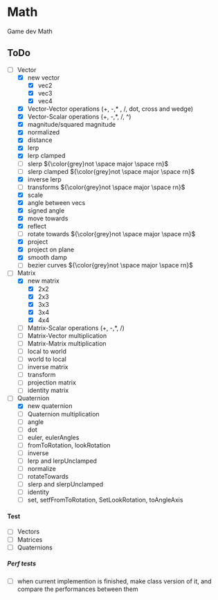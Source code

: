 # Math

Game dev Math

## ToDo

- [ ] Vector
  - [x] new vector
    - [x] vec2
    - [x] vec3
    - [x] vec4
  - [x] Vector-Vector operations (+, -,\* , /, dot, cross and wedge)
  - [x] Vector-Scalar operations (+, -,\*, /, ^)
  - [x] magnitude/squared magnitude
  - [x] normalized
  - [x] distance
  - [x] lerp
  - [x] lerp clamped
  - [ ] slerp ${\color{grey}not \space major \space rn}$
  - [ ] slerp clamped ${\color{grey}not \space major \space rn}$
  - [x] inverse lerp
  - [ ] transforms ${\color{grey}not \space major \space rn}$
  - [x] scale
  - [x] angle between vecs
  - [x] signed angle
  - [x] move towards
  - [x] reflect
  - [ ] rotate towards ${\color{grey}not \space major \space rn}$
  - [x] project
  - [x] project on plane
  - [x] smooth damp
  - [ ] bezier curves ${\color{grey}not \space major \space rn}$
- [ ] Matrix
  - [x] new matrix
    - [x] 2x2
    - [x] 2x3
    - [x] 3x3
    - [x] 3x4
    - [x] 4x4
  - [ ] Matrix-Scalar operations (+, -,\*, /)
  - [ ] Matrix-Vector multiplication
  - [ ] Matrix-Matrix multiplication
  - [ ] local to world
  - [ ] world to local
  - [ ] inverse matrix
  - [ ] transform
  - [ ] projection matrix
  - [ ] identity matrix
- [ ] Quaternion
  - [x] new quaternion
  - [ ] Quaternion multiplication
  - [ ] angle
  - [ ] dot
  - [ ] euler, eulerAngles
  - [ ] fromToRotation, lookRotation
  - [ ] inverse
  - [ ] lerp and lerpUnclamped
  - [ ] normalize
  - [ ] rotateTowards
  - [ ] slerp and slerpUnclamped
  - [ ] identity
  - [ ] set, setfFromToRotation, SetLookRotation, toAngleAxis

#### Test

- [ ] Vectors
- [ ] Matrices
- [ ] Quaternions

##### Perf tests

- [ ] when current implemention is finished, make class version of it, and compare the performances between them

